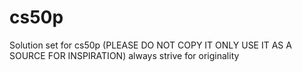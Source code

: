 # cs50p
Solution set for cs50p (PLEASE DO NOT COPY IT ONLY USE IT AS A SOURCE FOR INSPIRATION) always strive for originality
